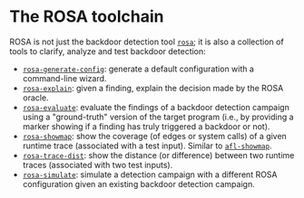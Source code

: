 # The ROSA toolchain

ROSA is not just the backdoor detection tool [`rosa`](./toolchain/rosa.md); it is also a collection
of tools to clarify, analyze and test backdoor detection:

- [`rosa-generate-config`](./toolchain/rosa_generate_config.md): generate a default configuration
  with a command-line wizard.
- [`rosa-explain`](./toolchain/rosa_explain.md): given a finding, explain the decision made by the
  ROSA oracle.
- [`rosa-evaluate`](./toolchain/rosa_evaluate.md): evaluate the findings of a backdoor detection
  campaign using a "ground-truth" version of the target program (i.e., by providing a marker showing
  if a finding has truly triggered a backdoor or not).
- [`rosa-showmap`](./toolchain/rosa_showmap.md): show the coverage (of edges or system calls) of a
  given runtime trace (associated with a test input). Similar to
  [`afl-showmap`](https://aflplus.plus/docs/fuzzing_in_depth/#g-checking-the-coverage-of-the-fuzzing).
- [`rosa-trace-dist`](./toolchain/rosa_trace_dist.md): show the distance (or difference) between two
  runtime traces (associated with two test inputs).
- [`rosa-simulate`](./toolchain/rosa_simulate.md): simulate a detection campaign with a different
  ROSA configuration given an existing backdoor detection campaign.
